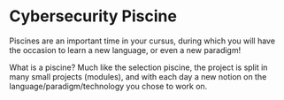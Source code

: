 # Cybersecurity Piscine
Piscines are an important time in your cursus, during which you will have the occasion to learn a new language, or even a new paradigm!

What is a piscine?
Much like the selection piscine, the project is split in many small projects (modules), and
with each day a new notion on the language/paradigm/technology you chose to work on.
